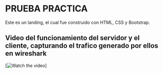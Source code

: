 # PRUEBA PRACTICA
Este es un landing, el cual fue construido con HTML, CSS y Bootstrap.

## Video del funcionamiento del servidor y el cliente, capturando el trafico generado por ellos en wireshark
[![Watch the video](images/Prueba.png)]
